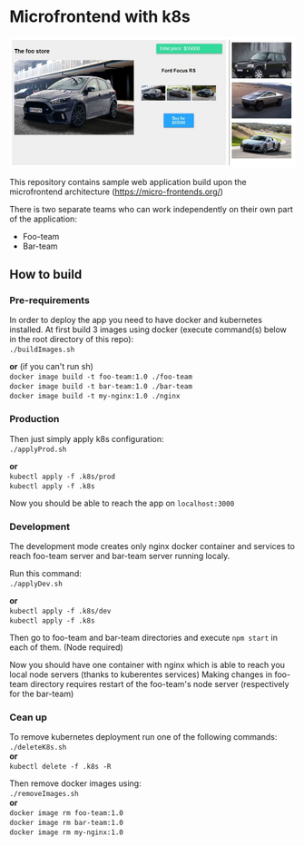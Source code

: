 # Microfrontend with k8s

![DEMO](demo.jpg)

This repository contains sample web application build upon the microfrontend architecture (https://micro-frontends.org/)

There is two separate teams who can work independently on their own part of the application:
 - Foo-team
 - Bar-team
 
 ## How to build
 ### Pre-requirements
In order to deploy the app you need to have docker and kubernetes installed.
At first build 3 images using docker (execute command(s) below in the root directory of this repo):  
    `./buildImages.sh`  

 **or** (if you can't run sh)  
    `docker image build -t foo-team:1.0 ./foo-team`  
    `docker image build -t bar-team:1.0 ./bar-team`  
    `docker image build -t my-nginx:1.0 ./nginx`

 ### Production
Then just simply apply k8s configuration:  
    `./applyProd.sh`
    
**or**  
    `kubectl apply -f .k8s/prod`  
    `kubectl apply -f .k8s`

Now you should be able to reach the app on `localhost:3000`

 ### Development
The development mode creates only nginx docker container and services to reach foo-team server and bar-team server running localy.

Run this command:  
    `./applyDev.sh`
    
**or**  
    `kubectl apply -f .k8s/dev`  
    `kubectl apply -f .k8s`

Then go to foo-team and bar-team directories and execute `npm start` in each of them. (Node required)

Now you should have one container with nginx which is able to reach you local node servers (thanks to kuberentes services)
Making changes in foo-team directory requires restart of the foo-team's node server (respectively for the bar-team)

### Cean up
To remove kubernetes deployment run one of the following commands:  
    `./deleteK8s.sh`  
**or**  
    `kubectl delete -f .k8s -R`

Then remove docker images using:  
    `./removeImages.sh`  
**or**  
    `docker image rm foo-team:1.0`  
    `docker image rm bar-team:1.0`  
    `docker image rm my-nginx:1.0`